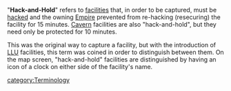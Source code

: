 "**Hack-and-Hold**" refers to [facilities](Facilities.md) that, in
order to be captured, must be [hacked](Hack.md) and the owning
[Empire](Empire.md) prevented from re-hacking (resecuring) the
facility for 15 minutes. [Cavern](Caverns.md) facilities are also
"hack-and-hold", but they need only be protected for 10 minutes.

This was the original way to capture a facility, but with the
introduction of [LLU](Lattice_Logic_Unit.md) facilities, this term was coined
in order to distinguish between them. On the map screen, "hack-and-hold"
facilities are distinguished by having an icon of a clock on either side
of the facility's name.

[category:Terminology](category:Terminology.md)
